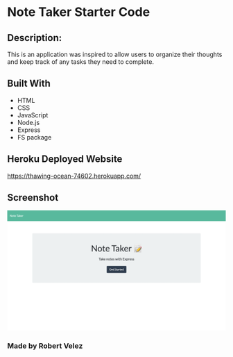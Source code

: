 # Note Taker Starter Code

## Description:

This is an application was inspired to allow users to organize their thoughts and keep track of any tasks they need to complete.

## Built With

- HTML
- CSS
- JavaScript
- Node.js
- Express
- FS package

## Heroku Deployed Website

https://thawing-ocean-74602.herokuapp.com/

## Screenshot

![](./public/assets/Screen%20Shot%202022-07-21%20at%206.32.56%20PM.png)

### Made by Robert Velez

